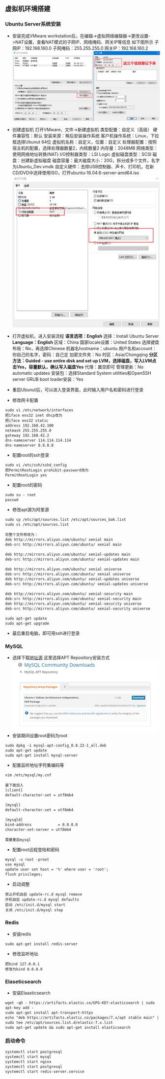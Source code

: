## 虚拟机环境搭建
### Ubuntu Server系统安装
- 安装完成VMware workstation后，在编辑->虚拟网络编辑器->更改设置->NAT设置，查看NAT模式的子网IP、网络掩码、网关IP等信息
如下图所示
子网IP：192.168.160.0
子网掩码：255.255.255.0
网关IP：192.168.160.2
![虚拟机搭建1](./images/虚拟机搭建1.png)
- 创建虚拟机
打开VMware，文件->新建虚拟机
类型配置：自定义（高级）
硬件兼容性：默认
安装来源：稍后安装操作系统
客户机操作系统：Linux，下拉框选择Ubunut 64位
虚拟机名称：自定义，位置：自定义
处理器配置：按照宿主机的配置，选择处理器数量2，内核数量2
内存量：2048MB
网络类型：使用网络地址转换(NAT)
I/O控制器类型：LSI Logic
虚拟磁盘类型：SCSI
磁盘：创建新虚拟磁盘
磁盘容量：最大磁盘大小：20G，拆分成多个文件，名字为Ubuntu_Dev.vmdk
自定义硬件：去除USB控制器、声卡、打印机，在新CD/DVD中选择使用ISO，打开ubuntu-16.04.6-server-amd64.iso
![虚拟机搭建2](./images/虚拟机搭建2.png)
- 打开虚拟机，进入安装流程
**语言选项：English**
选择：Install Ubuntu Server
**Language：English**
区域：China
国家locale设置：United States
选择键盘布局：No，再选择Chinese
机器名hostname：ubuntu
用户名和account：你自己的名字，密码：自己定
加密文件夹：No
时区：Asia/Chongqing
**分区方法：Guided - use entire disk and set up LVM，选择磁盘，写入LVM点击Yes，容量默认，确认写入磁盘Yes**
代理：置空即可
管理更新：No automatic updates
安装包：选择Standard System utilities和OpenSSH server
GRUB boot loader安装：Yes

- 重启Ubunut后，可以进入登录界面，此时输入用户名和密码进行登录
- 修改网卡配置
```
sudo vi /etc/network/interfaces
把iface ens32 inet dhcp改为
把iface ens32 static
address 192.168.42.100
netmask 255.255.255.0
gateway 192.168.42.2
dns-nameserver 114.114.114.114
dns-nameserver 8.8.8.8
```
- 配置root的ssh登录
```
sudo vi /etc/ssh/sshd_config
把PermitRootLogin prohibit-password改为
PermitRootLogin yes
```
- 配置root的密码
```
sudo su - root
passwd
```
- 修改apt源为阿里源
```
sudo cp /etc/apt/sources.list /etc/apt/sources_bak.list
sudo vi /etc/apt/sources.list

将整个文件修改为：
deb http://mirrors.aliyun.com/ubuntu/ xenial main
deb-src http://mirrors.aliyun.com/ubuntu/ xenial main

deb http://mirrors.aliyun.com/ubuntu/ xenial-updates main
deb-src http://mirrors.aliyun.com/ubuntu/ xenial-updates main

deb http://mirrors.aliyun.com/ubuntu/ xenial universe
deb-src http://mirrors.aliyun.com/ubuntu/ xenial universe
deb http://mirrors.aliyun.com/ubuntu/ xenial-updates universe
deb-src http://mirrors.aliyun.com/ubuntu/ xenial-updates universe

deb http://mirrors.aliyun.com/ubuntu/ xenial-security main
deb-src http://mirrors.aliyun.com/ubuntu/ xenial-security main
deb http://mirrors.aliyun.com/ubuntu/ xenial-security universe
deb-src http://mirrors.aliyun.com/ubuntu/ xenial-security universe

sudo apt-get update
sudo apt-get upgrade
```
- 最后重启电脑，即可用ssh进行登录

### MySQL
- 选择下载[地址源](https://dev.mysql.com/downloads/)
这里选择APT Repository安装方式
![MySQL安装截图1](./images/MySQL安装截图1.png)
- 安装期间设置root密码为root
```
sudo dpkg -i mysql-apt-config_0.8.22-1_all.deb
sudo apt-get update
sudo apt-get install mysql-server
```
- 配置监听地址字符集编码等
```
vim /etc/mysql/my.cnf

最下面加入
[client]
default-character-set = utf8mb4

[mysql]
default-character-set = utf8mb4

[mysqld]
bind-address            = 0.0.0.0
character-set-server = utf8mb4

需要重启mysql
```
- 配置root远程登陆和密码
```
mysql -u root -proot
use mysql
update user set host = '%' where user = 'root';
flush privileges;
```
- 启动调整
```
禁止开机自启 update-rc.d mysql remove
开机自启 update-rc.d mysql defaults
启动 /etc/init.d/mysql start
关闭 /etc/init.d/mysql stop
```

### Redis
- 安装redis
```
sudo apt-get install redis-server
```
- 修改监听地址
```
把bind 127.0.0.1
修改为bind 0.0.0.0
```

### Elaseticsearch
- 安装Elaasticsearch
```
wget -qO - https://artifacts.elastic.co/GPG-KEY-elasticsearch | sudo apt-key add -
sudo apt-get install apt-transport-https
echo "deb https://artifacts.elastic.co/packages/7.x/apt stable main" | sudo tee /etc/apt/sources.list.d/elastic-7.x.list
sudo apt-get update && sudo apt-get install elasticsearch
```

### 启动命令
```
systemctl start postgresql
systemctl start mysql
systemctl start nginx
systemctl start postgresql
systemctl start redis-server.service
```